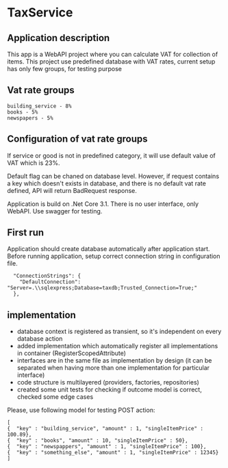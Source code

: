 # TaxService

## Application description
This app is a WebAPI project where you can calculate VAT for collection of items. This project use predefined database with VAT rates, current setup has only few groups, for testing purpose

## Vat rate groups
```
building_service - 8%
books - 5%
newspapers - 5%
```
## Configuration of vat rate groups

If service or good is not in predefined category, it will use default value of VAT which is 23%. 

Default flag can be chaned on database level. However, if request contains a key which doesn't exists in database, and there is no default vat rate defined, API will return BadRequest response. 

Application is build on .Net Core 3.1. There is no user interface, only WebAPI. Use swagger for testing. 

## First run
Application should create database automatically after application start. Before running application, setup correct connection string in configuration file.
```
  "ConnectionStrings": {
    "DefaultConnection": "Server=.\\sqlexpress;Database=taxdb;Trusted_Connection=True;"
  },
  ```
  
## implementation 
- database context is registered as transient, so it's independent on every database action
- added implementation which automatically register all implementations in container (RegisterScopedAttribute)
- interfaces are in the same file as implementation by design (it can be separated when having more than one implementation for particular interface)
- code structure is multilayered (providers, factories, repositories)
- created some unit tests for checking if outcome model is correct, checked some edge cases


Please, use following model for testing POST action:
```
[
{  "key" : "building_service", "amount" : 1, "singleItemPrice" : 100.89}, 
{  "key" : "books", "amount" : 10, "singleItemPrice" : 50},
{  "key" : "newspappers", "amount" : 1, "singleItemPrice" : 100},
{  "key" : "something_else", "amount" : 1, "singleItemPrice" : 12345}  
]
```

